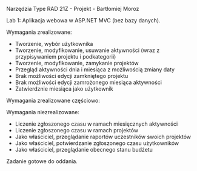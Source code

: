 Narzędzia Type RAD 21Z - Projekt - Bartłomiej Moroz

Lab 1: Aplikacja webowa w ASP.NET MVC (bez bazy danych).

Wymagania zrealizowane:
- Tworzenie, wybór użytkownika
- Tworzenie, modyfikowanie, usuwanie aktywności (wraz z przypisywaniem projektu i podkategorii)
- Tworzenie, modyfikowanie, zamykanie projektów
- Przegląd aktywności dnia i miesiąca z możliwością zmiany daty
- Brak możliwości edycji zamkniętego projektu
- Brak możliwości edycji zamrożonego miesiąca aktywności
- Zatwierdznie miesiąca jako użytkownik

Wymagania zrealizowane częściowo:

Wymagania niezrealizowane:
- Liczenie zgłoszonego czasu w ramach miesięcznych aktywności
- Liczenie zgłoszonego czasu w ramach projektów
- Jako właściciel, przeglądanie raportów uczestników swoich projektów
- Jako właściciel, potwierdzanie zgłoszonego czasu użytkowników
- Jako właściciel, przeglądanie obecnego stanu budżetu

Zadanie gotowe do oddania.
